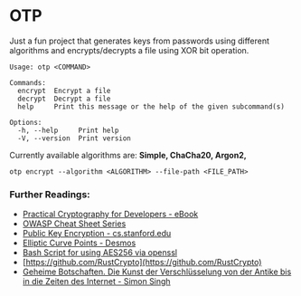 # OTP

Just a fun project that generates keys from passwords using different algorithms and encrypts/decrypts a file using XOR bit operation.

```
Usage: otp <COMMAND>

Commands:
  encrypt  Encrypt a file
  decrypt  Decrypt a file
  help     Print this message or the help of the given subcommand(s)

Options:
  -h, --help     Print help
  -V, --version  Print version
```

Currently available algorithms are: **Simple, ChaCha20, Argon2,**

`otp encrypt --algorithm <ALGORITHM> --file-path <FILE_PATH>`

### Further Readings:

- [Practical Cryptography for Developers - eBook](https://cryptobook.nakov.com/)
- [OWASP Cheat Sheet Series](https://cheatsheetseries.owasp.org/index.html)
- [Public Key Encryption - cs.stanford.edu](https://cs.stanford.edu/people/eroberts/courses/cs181/projects/public-key-encryption/ee.html)
- [Elliptic Curve Points - Desmos](https://www.desmos.com/calculator/ialhd71we3)
- [Bash Script for using AES256 via openssl](https://github.com/ChrisTitusTech/linutil/blob/79eb7525529c405cf4cd05ee28a5aba520e81f53/core/tabs/utils/encrypt_decrypt_tool.sh)
- [https://github.com/RustCrypto](https://github.com/RustCrypto)
- [Geheime Botschaften. Die Kunst der Verschlüsselung von der Antike bis in die Zeiten des Internet - Simon Singh](https://www.amazon.de/Geheime-Botschaften-Verschl%C3%BCsselung-Antike-Internet/dp/3423330716/)

